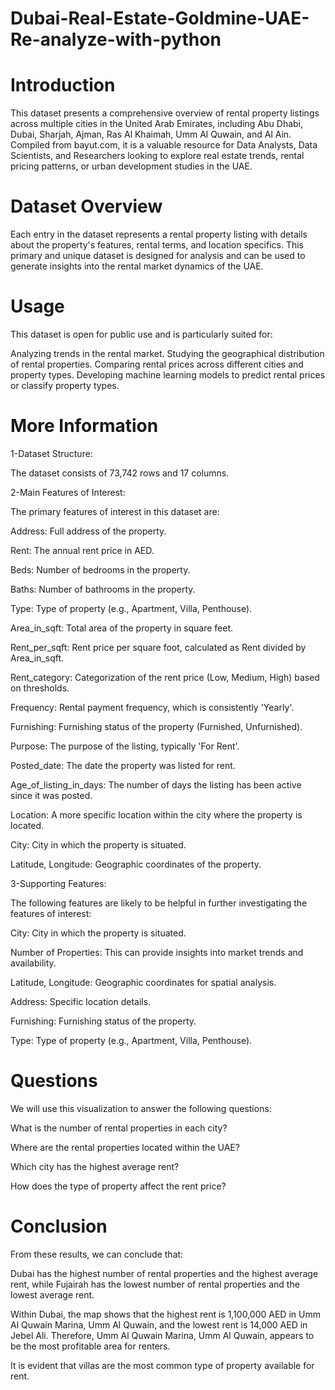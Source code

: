 # Dubai-Real-Estate-Goldmine-UAE-Re-analyze-with-python

# Introduction

This dataset presents a comprehensive overview of rental property listings across multiple cities in the United Arab Emirates, including Abu Dhabi, Dubai, Sharjah, Ajman, Ras Al Khaimah, Umm Al Quwain, and Al Ain. Compiled from bayut.com, it is a valuable resource for Data Analysts, Data Scientists, and Researchers looking to explore real estate trends, rental pricing patterns, or urban development studies in the UAE.

# Dataset Overview

Each entry in the dataset represents a rental property listing with details about the property's features, rental terms, and location specifics. This primary and unique dataset is designed for analysis and can be used to generate insights into the rental market dynamics of the UAE.

# Usage

This dataset is open for public use and is particularly suited for:

Analyzing trends in the rental market. Studying the geographical distribution of rental properties. Comparing rental prices across different cities and property types. Developing machine learning models to predict rental prices or classify property types.

# More Information

1-Dataset Structure:

The dataset consists of 73,742 rows and 17 columns.

2-Main Features of Interest:

The primary features of interest in this dataset are:

Address: Full address of the property.

Rent: The annual rent price in AED.

Beds: Number of bedrooms in the property.

Baths: Number of bathrooms in the property.

Type: Type of property (e.g., Apartment, Villa, Penthouse).

Area_in_sqft: Total area of the property in square feet.

Rent_per_sqft: Rent price per square foot, calculated as Rent divided by Area_in_sqft.

Rent_category: Categorization of the rent price (Low, Medium, High) based on thresholds.

Frequency: Rental payment frequency, which is consistently 'Yearly'.

Furnishing: Furnishing status of the property (Furnished, Unfurnished).

Purpose: The purpose of the listing, typically 'For Rent'.

Posted_date: The date the property was listed for rent.

Age_of_listing_in_days: The number of days the listing has been active since it was posted.

Location: A more specific location within the city where the property is located.

City: City in which the property is situated.

Latitude, Longitude: Geographic coordinates of the property.

3-Supporting Features:

The following features are likely to be helpful in further investigating the features of interest:

City: City in which the property is situated.

Number of Properties: This can provide insights into market trends and availability.

Latitude, Longitude: Geographic coordinates for spatial analysis.

Address: Specific location details.

Furnishing: Furnishing status of the property.

Type: Type of property (e.g., Apartment, Villa, Penthouse).

# Questions

We will use this visualization to answer the following questions:

What is the number of rental properties in each city?

Where are the rental properties located within the UAE?

Which city has the highest average rent?

How does the type of property affect the rent price?

# Conclusion

From these results, we can conclude that:

Dubai has the highest number of rental properties and the highest average rent, while Fujairah has the lowest number of rental properties and the lowest average rent.

Within Dubai, the map shows that the highest rent is 1,100,000 AED in Umm Al Quwain Marina, Umm Al Quwain, and the lowest rent is 14,000 AED in Jebel Ali. Therefore, Umm Al Quwain Marina, Umm Al Quwain, appears to be the most profitable area for renters.

It is evident that villas are the most common type of property available for rent.

